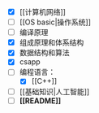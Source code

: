 - [x] [[计算机网络]] 
- [ ] [[OS basic|操作系统]]
- [ ] 编译原理
- [x] 组成原理和体系结构
- [x] 数据结构和算法
- [x]  csapp
- [ ]  编程语言：
	- [x] [[C++]]
- [ ] [[基础知识|人工智能]] 
- [ ] **[[README]]**